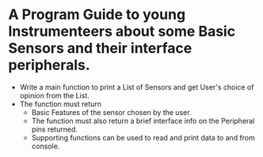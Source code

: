 # A Program Guide to young Instrumenteers about some Basic Sensors and their interface peripherals.
* Write a main function to print a List of Sensors and get User's choice of opinion from the List. 
* The function must return 
  * Basic Features of the sensor chosen by the user.
  * The function must also return a brief interface info on the Peripheral pins returned.
  * Supporting functions can be used to read and print data to and from console.
